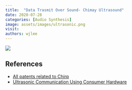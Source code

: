 ```yaml
---
title:  "Data Trasmit Over Sound- Chimay Ultrasound"
date: 2020-07-28
categories: [Audio Synthesis]
image: assets/images/ultrasonic.png
visit:
authors: wjlee
---
```


[![](https://rebrand.ly/dlc_png_url)](https://rebrand.ly/dlc_uml_url)



## References
* [All patents related to Chirp](https://patents.google.com/?assignee=Chirp&oq=assignee:(Chirp))
* [Ultrasonic Communication Using Consumer Hardware](https://ieeexplore.ieee.org/stamp/stamp.jsp?arnumber=8080245)